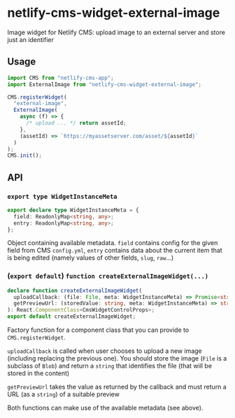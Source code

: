 # netlify-cms-widget-external-image

Image widget for Netlify CMS: upload image to an external server and store just an identifier

## Usage

```js
import CMS from "netlify-cms-app";
import ExternalImage from "netlify-cms-widget-external-image";

CMS.registerWidget(
  "external-image",
  ExternalImage(
    async (f) => {
      /* upload ... */ return assetId;
    },
    (assetId) => `https://myassetserver.com/asset/${assetId}`
  )
);
CMS.init();
```

## API

### `export type WidgetInstanceMeta`

```ts
export declare type WidgetInstanceMeta = {
  field: ReadonlyMap<string, any>;
  entry: ReadonlyMap<string, any>;
};
```

Object containing available metadata. `field` contains config for the given field from CMS `config.yml`, `entry` contains data about the current item that is being edited (namely values of other fields, `slug`, `raw`...)

### (`export default`) `function createExternalImageWidget(...)`

```ts
declare function createExternalImageWidget(
  uploadCallback: (file: File, meta: WidgetInstanceMeta) => Promise<string>,
  getPreviewUrl: (storedValue: string, meta: WidgetInstanceMeta) => string
): React.ComponentClass<CmsWidgetControlProps>;
export default createExternalImageWidget;
```

Factory function for a component class that you can provide to `CMS.registerWidget`.

`uploadCallback` is called when user chooses to upload a new image (including replacing the previous one). You should store the image (`File` is a subclass of `Blob`) and return a `string` that identifies the file (that will be stored in the content)

`getPreviewUrl` takes the value as returned by the callback and must return a URL (as a `string`) of a suitable preview

Both functions can make use of the available metadata (see above).
